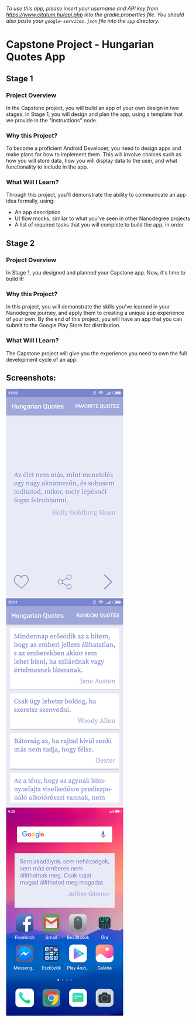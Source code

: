 *To use this app, please insert your username and API key from https://www.citatum.hu/api.php into the gradle.properties file.
You should also paste your `google-services.json` file into the `app` directory.*

# Capstone Project - Hungarian Quotes App

## Stage 1

### Project Overview

In the Capstone project, you will build an app of your own design in two stages. In Stage 1, you will design and plan the app, using a template that we provide in the "Instructions" node.

### Why this Project?

To become a proficient Android Developer, you need to design apps and make plans for how to implement them. This will involve choices such as how you will store data, how you will display data to the user, and what functionality to include in the app.

### What Will I Learn?

Through this project, you'll demonstrate the ability to communicate an app idea formally, using:

- An app description
- UI flow mocks, similar to what you've seen in other Nanodegree projects
- A list of required tasks that you will complete to build the app, in order

## Stage 2

### Project Overview

In Stage 1, you designed and planned your Capstone app. Now, it's time to build it!

### Why this Project?

In this project, you will demonstrate the skills you've learned in your Nanodegree journey, and apply them to creating a unique app experience of your own. By the end of this project, you will have an app that you can submit to the Google Play Store for distribution.

### What Will I Learn?

The Capstone project will give you the experience you need to own the full development cycle of an app.

## Screenshots:

![screenshot](screenshots/screenshot_2018-06-22-21-58-30.png?raw=true)
![screenshot](screenshots/screenshot_2018-06-22-22-01-17.png?raw=true)
![screenshot](screenshots/screenshot_2018-06-25-09-20-05.png?raw=true)
